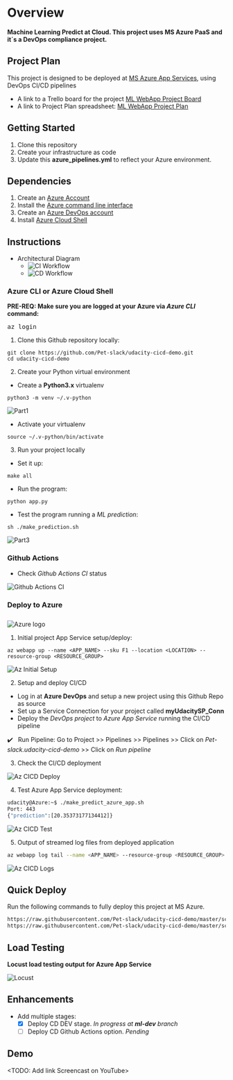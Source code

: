 # Overview

**Machine Learning Predict at Cloud. This project uses MS Azure PaaS and it´s a DevOps compliance project.**

## Project Plan
This project is designed to be deployed at [MS Azure App Services](https://azure.microsoft.com/en-us/services/app-service/), using DevOps CI/CD pipelines

* A link to a Trello board for the project [ML WebApp Project Board](https://trello.com/b/cdOSQmny/ml-webapp)
* A link to Project Plan spreadsheet: [ML WebApp Project Plan](https://docs.google.com/spreadsheets/d/1n43xnL9KeBi6VD-NJldy7YswKPCqkVuneJCUcn6Bw_Q)

## Getting Started

1. Clone this repository
2. Create your infrastructure as code
3. Update this **azure_pipelines.yml** to reflect your Azure environment.

## Dependencies
1. Create an [Azure Account](https://portal.azure.com) 
2. Install the [Azure command line interface](https://docs.microsoft.com/en-us/cli/azure/install-azure-cli?view=azure-cli-latest)
3. Create an [Azure DevOps account](https://dev.azure.com)
4. Install [Azure Cloud Shell](https://docs.microsoft.com/en-us/azure/cloud-shell/using-the-shell-window)

## Instructions

* Architectural Diagram
  * ![CI Workflow](images/ml-design-CI_Workflow.png)
  * ![CD Workflow](images/ml-design-CD_workflow.png)

### Azure CLI or Azure Cloud Shell
**PRE-REQ: Make sure you are logged at your Azure via *Azure CLI* command:** <pre>az login</pre>
1. Clone this Github repository locally:
```
git clone https://github.com/Pet-slack/udacity-cicd-demo.git
cd udacity-cicd-demo
```
2. Create your Python virtual environment
- Create  a **Python3.x** virtualenv
```
python3 -m venv ~/.v-python
```
![Part1](images/Instruction_part1.png)

- Activate your virtualenv
```
source ~/.v-python/bin/activate
```
3. Run your project locally
- Set it up:
```
make all
```
- Run the program:
```
python app.py
```
- Test the program running a *ML prediction*:
```
sh ./make_prediction.sh
```
![Part3](images/Instruction_part3.png)

### Github Actions
- Check *Github Actions CI* status

![Github Actions CI](images/Github_Actions_CI.png)

### Deploy to Azure
<div class="col d-flex justify-content-center" style="padding-top: 10px;">
<img src="https://image.flaticon.com/icons/png/128/873/873107.png" style="padding-right: 1em;" alt="Azure logo">
</div>

1. Initial project App Service setup/deploy:
```
az webapp up --name <APP_NAME> --sku F1 --location <LOCATION> --resource-group <RESOURCE_GROUP>
```
![Az Initial Setup](images/Az_CICD_deploy.png)

2. Setup and deploy CI/CD
- Log in at **Azure DevOps** and setup a new project using this Github Repo as source
- Set up a Service Connection for your project called **myUdacitySP_Conn**
- Deploy the *DevOps project* to *Azure App Service* running the CI/CD pipeline
<p class="lead">✔️ &nbsp; Run Pipeline: Go to Project >> Pipelines >> Pipelines >> Click on <em>Pet-slack.udacity-cicd-demo</em> >> Click on <em>Run pipeline</em></p>

3. Check the CI/CD deployment

![Az CICD Deploy](images/Az_CICD_deploy2.png)

4. Test Azure App Service deployment:
```bash
udacity@Azure:~$ ./make_predict_azure_app.sh
Port: 443
{"prediction":[20.35373177134412]}
```
![Az CICD Test](images/Az_CICD_deploy3.png)

5. Output of streamed log files from deployed application
```bash
az webapp log tail --name <APP_NAME> --resource-group <RESOURCE_GROUP>
```

![Az CICD Logs](images/Az_CICD_deploy4.png)

## Quick Deploy

Run the following commands to fully deploy this project at MS Azure.
```bash
https://raw.githubusercontent.com/Pet-slack/udacity-cicd-demo/master/scripts/full-deploy-commands.sh start
https://raw.githubusercontent.com/Pet-slack/udacity-cicd-demo/master/scripts/full-deploy-commands.sh deploy
```

## Load Testing

**Locust load testing output for Azure App Service**

![Locust](images/locust_test.png)

## Enhancements

- Add multiple stages:
  - [x] Deploy CD DEV stage. *In progress at **ml-dev** branch*
  - [ ] Deploy CD Github Actions option. *Pending*

## Demo 

<TODO: Add link Screencast on YouTube>

